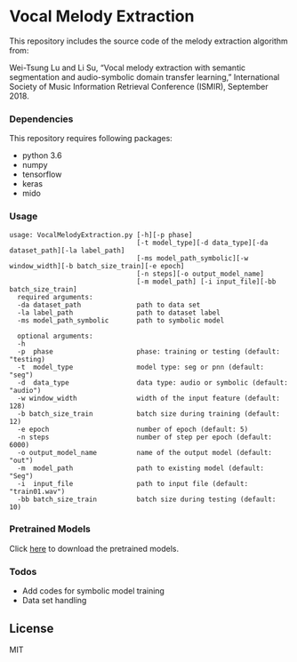 # Vocal Melody Extraction


This repository includes the source code of the melody extraction algorithm from:

Wei-Tsung Lu and Li Su, “Vocal melody extraction with semantic segmentation and audio-symbolic domain transfer learning,” International Society of Music Information Retrieval Conference (ISMIR), September 2018.

### Dependencies

This repository requires following packages:

- python 3.6
- numpy
- tensorflow
- keras
- mido

### Usage

```
usage: VocalMelodyExtraction.py [-h][-p phase]
                                [-t model_type][-d data_type][-da dataset_path][-la label_path]
                                [-ms model_path_symbolic][-w window_width][-b batch_size_train][-e epoch]
                                [-n steps][-o output_model_name]
                                [-m model_path] [-i input_file][-bb batch_size_train]
  required arguments:
  -da dataset_path              path to data set 
  -la label_path                path to dataset label
  -ms model_path_symbolic       path to symbolic model 
  
  optional arguments:
  -h                
  -p  phase                     phase: training or testing (default: "testing) 
  -t  model_type                model type: seg or pnn (default: "seg")
  -d  data_type                 data type: audio or symbolic (default: "audio") 
  -w window_width               width of the input feature (default: 128)
  -b batch_size_train           batch size during training (default: 12)
  -e epoch                      number of epoch (default: 5)
  -n steps                      number of step per epoch (default: 6000)
  -o output_model_name          name of the output model (default: "out")
  -m  model_path                path to existing model (default: "Seg")
  -i  input_file                path to input file (default: "train01.wav")
  -bb batch_size_train          batch size during testing (default: 10)
```

### Pretrained Models

Click [here] to download the pretrained models.

### Todos

 - Add codes for symbolic model training
 - Data set handling

License
----

MIT

[//]: # (These are reference links used in the body of this note and get stripped out when the markdown processor does its job. There is no need to format nicely because it shouldn't be seen. Thanks SO - http://stackoverflow.com/questions/4823468/store-comments-in-markdown-syntax)

   [here]:https://drive.google.com/open?id=13kApyZ5lJEGE5CDwaeEuxVuw9sZy_xae

